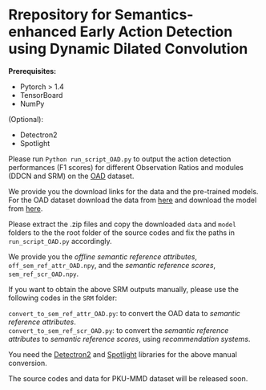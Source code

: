 # Rrepository for Semantics-enhanced Early Action Detection using Dynamic Dilated Convolution


**Prerequisites:**

- Pytorch > 1.4  
- TensorBoard  
- NumPy

(Optional):
- Detectron2  
- Spotlight  

Please run ```Python run_script_OAD.py``` to output the action detection performances (F1 scores) for different Observation Ratios and modules (DDCN and SRM) on the [OAD](https://www.icst.pku.edu.cn/struct/Projects/OAD.html) dataset.  


We provide you the download links for the data and the pre-trained models. 
For the OAD dataset download the data from [here](https://drive.google.com/file/d/1gVPZqDGZcQPLoxkRabi6b4NN09tIpszL/view?usp=sharing) and download the model from [here](https://drive.google.com/file/d/1tHmqnFbKi3UpEvAZTsSo6An969xTWp99/view?usp=sharing).   


Please extract the .zip files and copy the downloaded ```data``` and ```model``` folders to the the root folder of the source codes and fix the paths in ```run_script_OAD.py``` accordingly. 

We provide you the *offline semantic reference attributes*, ```off_sem_ref_attr_OAD.npy```, and the *semantic reference scores*, ```sem_ref_scr_OAD.npy```.  

If you want to obtain the above SRM outputs manually, please use the following codes in the ```SRM``` folder:  

```convert_to_sem_ref_attr_OAD.py```: to convert the OAD data to *semantic reference attributes*.  
```convert_to_sem_ref_scr_OAD.py```: to convert the *semantic reference attributes* to *semantic reference scores*, using *recommendation systems*.  

You need the [Detectron2](https://github.com/facebookresearch/detectron2) and [Spotlight](https://github.com/maciejkula/spotlight) libraries for the above manual conversion. 

The source codes and data for PKU-MMD dataset will be released soon. 

